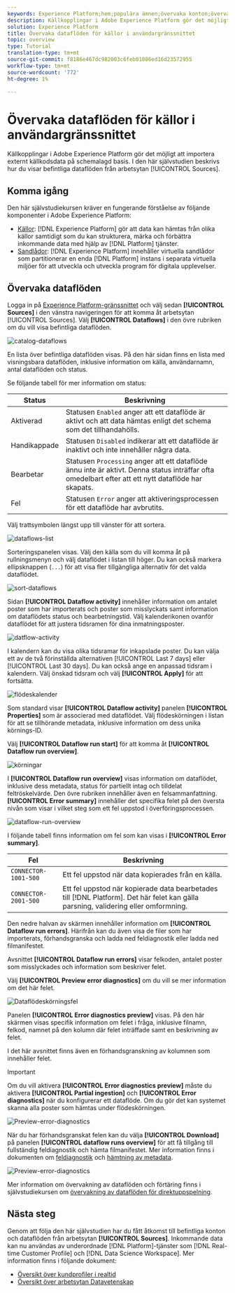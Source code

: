 ```yaml
---
keywords: Experience Platform;hem;populära ämnen;övervaka konton;övervaka dataflöden;dataflöden;källor
description: Källkopplingar i Adobe Experience Platform gör det möjligt att importera externt källkodsdata på schemalagd basis. I den här självstudiekursen beskrivs hur du visar befintliga dataflöden från arbetsytan Källor.
solution: Experience Platform
title: Övervaka dataflöden för källor i användargränssnittet
topic: overview
type: Tutorial
translation-type: tm+mt
source-git-commit: f8186e467dc982003c6feb01886ed16d23572955
workflow-type: tm+mt
source-wordcount: '772'
ht-degree: 1%

---
```



# Övervaka dataflöden för källor i användargränssnittet

Källkopplingar i Adobe Experience Platform gör det möjligt att importera externt källkodsdata på schemalagd basis. I den här självstudien beskrivs hur du visar befintliga dataflöden från arbetsytan [!UICONTROL Sources].

## Komma igång

Den här självstudiekursen kräver en fungerande förståelse av följande komponenter i Adobe Experience Platform:

- [Källor](../../sources/home.md):  [!DNL Experience Platform] gör att data kan hämtas från olika källor samtidigt som du kan strukturera, märka och förbättra inkommande data med hjälp av  [!DNL Platform] tjänster.
- [Sandlådor](../../sandboxes/home.md):  [!DNL Experience Platform] innehåller virtuella sandlådor som partitionerar en enda  [!DNL Platform] instans i separata virtuella miljöer för att utveckla och utveckla program för digitala upplevelser.

## Övervaka dataflöden

Logga in på [Experience Platform-gränssnittet](https://platform.adobe.com) och välj sedan **[!UICONTROL Sources]** i den vänstra navigeringen för att komma åt arbetsytan [!UICONTROL Sources]. Välj **[!UICONTROL Dataflows]** i den övre rubriken om du vill visa befintliga dataflöden.

![catalog-dataflows](../assets/ui/monitor-sources/catalog-dataflows.png)

En lista över befintliga dataflöden visas. På den här sidan finns en lista med visningsbara dataflöden, inklusive information om källa, användarnamn, antal dataflöden och status.

Se följande tabell för mer information om status:

| Status | Beskrivning |
| ------ | ----------- |
| Aktiverad | Statusen `Enabled` anger att ett dataflöde är aktivt och att data hämtas enligt det schema som det tillhandahölls. |
| Handikappade | Statusen `Disabled` indikerar att ett dataflöde är inaktivt och inte innehåller några data. |
| Bearbetar | Statusen `Processing` anger att ett dataflöde ännu inte är aktivt. Denna status inträffar ofta omedelbart efter att ett nytt dataflöde har skapats. |
| Fel | Statusen `Error` anger att aktiveringsprocessen för ett dataflöde har avbrutits. |

Välj trattsymbolen längst upp till vänster för att sortera.

![dataflows-list](../assets/ui/monitor-sources/dataflows-list.png)

Sorteringspanelen visas. Välj den källa som du vill komma åt på rullningsmenyn och välj dataflödet i listan till höger. Du kan också markera ellipsknappen (`...`) för att visa fler tillgängliga alternativ för det valda dataflödet.

![sort-dataflows](../assets/ui/monitor-sources/dataflows-sort.png)

Sidan **[!UICONTROL Dataflow activity]** innehåller information om antalet poster som har importerats och poster som misslyckats samt information om dataflödets status och bearbetningstid. Välj kalenderikonen ovanför dataflödet för att justera tidsramen för dina inmatningsposter.

![datflow-activity](../assets/ui/monitor-sources/dataflow-activity.png)

I kalendern kan du visa olika tidsramar för inkapslade poster. Du kan välja ett av de två förinställda alternativen [!UICONTROL Last 7 days] eller [!UICONTROL Last 30 days]. Du kan också ange en anpassad tidsram i kalendern. Välj önskad tidsram och välj **[!UICONTROL Apply]** för att fortsätta.

![flödeskalender](../assets/ui/monitor-sources/flow-calendar.png)

Som standard visar **[!UICONTROL Dataflow activity]** panelen **[!UICONTROL Properties]** som är associerad med dataflödet. Välj flödeskörningen i listan för att se tillhörande metadata, inklusive information om dess unika körnings-ID.

Välj **[!UICONTROL Dataflow run start]** för att komma åt **[!UICONTROL Dataflow run overview]**.

![körningar](../assets/ui/monitor-sources/run-metadata.png)

I **[!UICONTROL Dataflow run overview]** visas information om dataflödet, inklusive dess metadata, status för partiellt intag och tilldelat feltröskelvärde. Den övre rubriken innehåller även en felsammanfattning. **[!UICONTROL Error summary]** innehåller det specifika felet på den översta nivån som visar i vilket steg som ett fel uppstod i överföringsprocessen.

![dataflow-run-overview](../assets/ui/monitor-sources/dataflow-run-overview.png)

I följande tabell finns information om fel som kan visas i **[!UICONTROL Error summary]**.

| Fel | Beskrivning |
| ---------- | ----------- |
| `CONNECTOR-1001-500` | Ett fel uppstod när data kopierades från en källa. |
| `CONNECTOR-2001-500` | Ett fel uppstod när kopierade data bearbetades till [!DNL Platform]. Det här felet kan gälla parsning, validering eller omformning. |

Den nedre halvan av skärmen innehåller information om **[!UICONTROL Dataflow run errors]**. Härifrån kan du även visa de filer som har importerats, förhandsgranska och ladda ned feldiagnostik eller ladda ned filmanifestet.

Avsnittet **[!UICONTROL Dataflow run errors]** visar felkoden, antalet poster som misslyckades och information som beskriver felet.

Välj **[!UICONTROL Preview error diagnostics]** om du vill se mer information om det här felet.

![Dataflödeskörningsfel](../assets/ui/monitor-sources/dataflow-run-errors.png)

Panelen **[!UICONTROL Error diagnostics preview]** visas. På den här skärmen visas specifik information om felet i fråga, inklusive filnamn, felkod, namnet på den kolumn där felet inträffade samt en beskrivning av felet.

I det här avsnittet finns även en förhandsgranskning av kolumnen som innehåller felet.

>[!IMPORTANT]
>
>Om du vill aktivera **[!UICONTROL Error diagnostics preview]** måste du aktivera **[!UICONTROL Partial ingestion]** och **[!UICONTROL Error diagnostics]** när du konfigurerar ett dataflöde. Om du gör det kan systemet skanna alla poster som hämtas under flödeskörningen.

![Preview-error-diagnostics](../assets/ui/monitor-sources/preview-error-diagnostics.png)

När du har förhandsgranskat felen kan du välja **[!UICONTROL Download]** på panelen **[!UICONTROL dataflow runs overview]** för att få tillgång till fullständig feldiagnostik och hämta filmanifestet. Mer information finns i dokumenten om [feldiagnostik](../../ingestion/batch-ingestion/partial.md#retrieve-errors) och [hämtning av metadata](../../ingestion/batch-ingestion/partial.md#download-metadata).

![Preview-error-diagnostics](../assets/ui/monitor-sources/download.png)

Mer information om övervakning av dataflöden och förtäring finns i självstudiekursen om [övervakning av dataflöden för direktuppspelning](../../ingestion/quality/monitor-data-ingestion.md).

## Nästa steg

Genom att följa den här självstudien har du fått åtkomst till befintliga konton och dataflöden från arbetsytan **[!UICONTROL Sources]**. Inkommande data kan nu användas av underordnade [!DNL Platform]-tjänster som [!DNL Real-time Customer Profile] och [!DNL Data Science Workspace]. Mer information finns i följande dokument:

- [Översikt över kundprofiler i realtid](../../profile/home.md)
- [Översikt över arbetsytan Datavetenskap](../../data-science-workspace/home.md)
